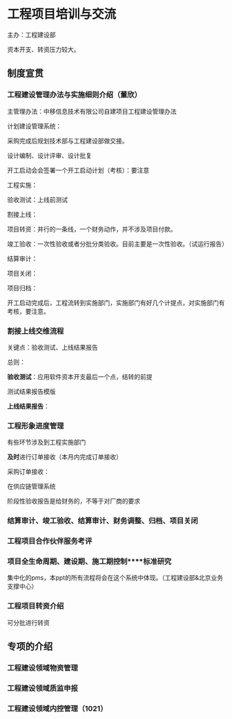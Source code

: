 # 工程项目培训与交流

主办：工程建设部

资本开支、转资压力较大。





## 制度宣贯

### 工程建设管理办法与实施细则介绍（董欣）

主管理办法：中移信息技术有限公司自建项目工程建设管理办法

计划建设管理系统：

采购完成后规划技术部与工程建设部做交接。

设计编制、设计评审、设计批复



开工启动会会签署一个开工启动计划（考核）：要注意



工程实施：

验收测试：上线前测试

割接上线：

项目转资：并行的一条线，一个财务动作，并不涉及项目付款。

竣工验收：一次性验收或者分批分类验收。目前主要是一次性验收。（试运行报告）

结算审计：

项目关闭：

项目归档：



开工启动完成后，工程流转到实施部门，实施部门有好几个计提点，对实施部门有考核，要注意。



### 割接上线交维流程

关键点：验收测试、上线结果报告

总则：

**验收测试**：应用软件资本开支最后一个点，结转的前提

测试结果报告模版



**上线结果报告**：





### 工程形象进度管理

有些环节涉及到工程实施部门

**及时**进行订单接收（本月内完成订单接收）



采购订单接收：

在供应链管理系统



阶段性验收报告是给财务的，不等于对厂商的要求





### 结算审计、竣工验收、结算审计、财务调整、归档、项目关闭





### 工程项目合作伙伴服务考评





### **项目全生命周期、建设期、施工期控制****标准研究**

集中化的pms，本ppt的所有流程将会在这个系统中体现。（工程建设部&北京业务支撑中心）





### 工程项目转资介绍

可分批进行转资





## 专项的介绍

### 工程建设领域物资管理



### 工程建设领域质监申报



### 工程建设领域内控管理（1021）





